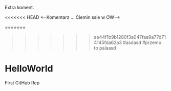 Extra koment.

<<<<<<< HEAD
<--Komentarz ... Ciemin ssie w OW-->

=======
>>>>>>> ae44f1b9b1280f3a047faa9a77d714145fda62a3
#asdasd
#przemo to palaasd
# HelloWorld
First GitHub Rep
